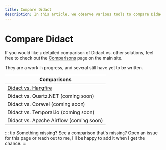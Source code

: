 ```yaml
---
title: Compare Didact
description: In this article, we observe various tools to compare Didact with and offer it as an alternative to other solutions like Hangfire.
---
```


# Compare Didact

If you would like a detailed comparison of Didact vs. other solutions, feel free to check out the [Comparisons](https://www.didact.dev/compare) page on the main site.

They are a work in progress, and several still have yet to be written.

| Comparisons |
| --- |
| [Didact vs. Hangfire](https://www.didact.dev/compare/didact-vs-hangfire) |
| Didact vs. Quartz.NET (coming soon) |
| Didact vs. Coravel (coming soon) |
| Didact vs. Temporal.io (coming soon) |
| Didact vs. Apache Airflow (coming soon) |

::: tip Something missing?
See a comparison that's missing? Open an issue for this page or reach out to me, I'll be happy to add it when I get the chance.
:::